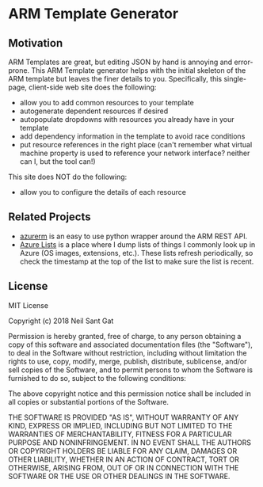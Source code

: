 ARM Template Generator
======================

Motivation
----------

ARM Templates are great, but editing JSON by hand is annoying and error-prone. This ARM Template generator helps with the initial skeleton of the ARM template but leaves the finer details to you. Specifically, this single-page, client-side web site does the following:

* allow you to add common resources to your template
* autogenerate dependent resources if desired
* autopopulate dropdowns with resources you already have in your template
* add dependency information in the template to avoid race conditions
* put resource references in the right place (can't remember what virtual machine property is used to reference your network interface? neither can I, but the tool can!)

This site does NOT do the following:

* allow you to configure the details of each resource


Related Projects
----------------

* [azurerm](https://github.com/gbowerman/azurerm) is an easy to use python wrapper around the ARM REST API.
*  [Azure Lists](https://negatblog.blob.core.windows.net/lists/meta_list) is a place where I dump lists of things I commonly look up in Azure (OS images, extensions, etc.). These lists refresh periodically, so check the timestamp at the top of the list to make sure the list is recent.


License
-------

MIT License

Copyright (c) 2018 Neil Sant Gat

Permission is hereby granted, free of charge, to any person obtaining a copy
of this software and associated documentation files (the "Software"), to deal
in the Software without restriction, including without limitation the rights
to use, copy, modify, merge, publish, distribute, sublicense, and/or sell
copies of the Software, and to permit persons to whom the Software is
furnished to do so, subject to the following conditions:

The above copyright notice and this permission notice shall be included in all
copies or substantial portions of the Software.

THE SOFTWARE IS PROVIDED "AS IS", WITHOUT WARRANTY OF ANY KIND, EXPRESS OR
IMPLIED, INCLUDING BUT NOT LIMITED TO THE WARRANTIES OF MERCHANTABILITY,
FITNESS FOR A PARTICULAR PURPOSE AND NONINFRINGEMENT. IN NO EVENT SHALL THE
AUTHORS OR COPYRIGHT HOLDERS BE LIABLE FOR ANY CLAIM, DAMAGES OR OTHER
LIABILITY, WHETHER IN AN ACTION OF CONTRACT, TORT OR OTHERWISE, ARISING FROM,
OUT OF OR IN CONNECTION WITH THE SOFTWARE OR THE USE OR OTHER DEALINGS IN THE
SOFTWARE.